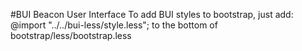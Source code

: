 #BUI
Beacon User Interface
To add BUI styles to bootstrap, just add:
@import "../../bui-less/style.less";
to the bottom of bootstrap/less/bootstrap.less
